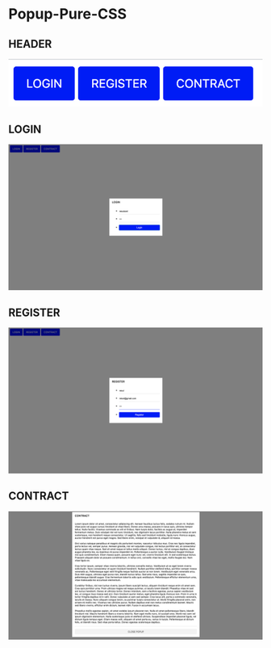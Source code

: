 # Popup-Pure-CSS

## HEADER
![Screenshot](https://raw.githubusercontent.com/rslozl/Popup-Pure-CSS/master/p-1.png)

## LOGIN
![Screenshot](https://raw.githubusercontent.com/rslozl/Popup-Pure-CSS/master/p-2.png)

## REGISTER
![Screenshot](https://raw.githubusercontent.com/rslozl/Popup-Pure-CSS/master/p-3.png)

## CONTRACT
![Screenshot](https://raw.githubusercontent.com/rslozl/Popup-Pure-CSS/master/p-4.png)
